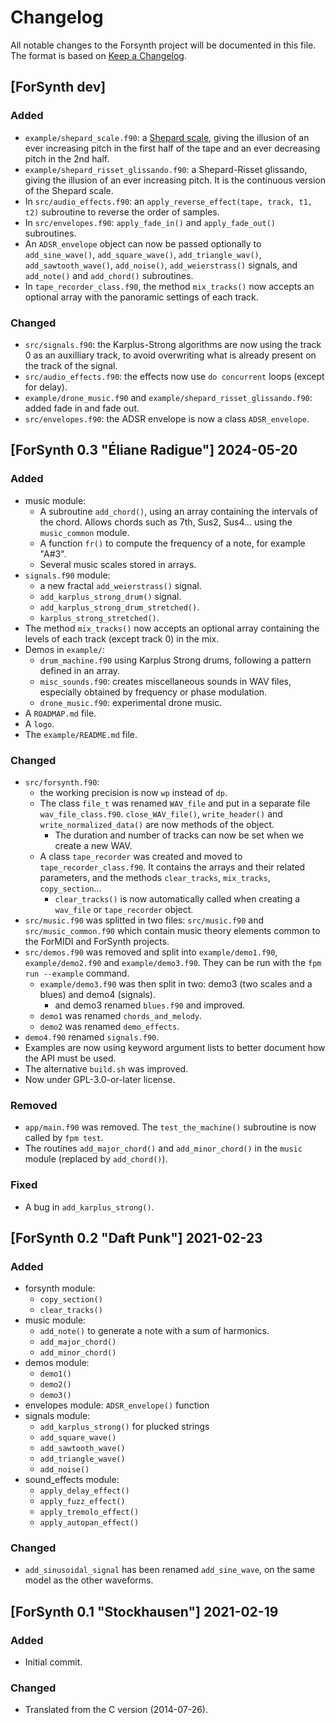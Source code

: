# Changelog
All notable changes to the Forsynth project will be documented in this file.
The format is based on [Keep a Changelog](https://keepachangelog.com/en/1.1.0/).

## [ForSynth dev]

### Added
- `example/shepard_scale.f90`: a [Shepard scale](https://en.wikipedia.org/wiki/Shepard_tone), giving the illusion of an ever increasing pitch in the first half of the tape and an ever decreasing pitch in the 2nd half.
- `example/shepard_risset_glissando.f90`: a Shepard-Risset glissando, giving the illusion of an ever increasing pitch. It is the continuous version of the Shepard scale.
- In `src/audio_effects.f90`: an `apply_reverse_effect(tape, track, t1, t2)` subroutine to reverse the order of samples.
- In `src/envelopes.f90`: `apply_fade_in()` and `apply_fade_out()` subroutines.
- An `ADSR_envelope` object can now be passed optionally to `add_sine_wave()`, `add_square_wave()`, `add_triangle_wav()`, `add_sawtooth_wave()`, `add_noise()`, `add_weierstrass()` signals, and `add_note()` and `add_chord()` subroutines.
- In `tape_recorder_class.f90`, the method `mix_tracks()` now accepts an optional array with the panoramic settings of each track.

### Changed
- `src/signals.f90`: the Karplus-Strong algorithms are now using the track 0 as an auxilliary track, to avoid overwriting what is already present on the track of the signal.
- `src/audio_effects.f90`: the effects now use `do concurrent` loops (except for delay).
- `example/drone_music.f90` and `example/shepard_risset_glissando.f90`: added fade in and fade out.
- `src/envelopes.f90`: the ADSR envelope is now a class `ADSR_envelope`.


## [ForSynth 0.3 "Éliane Radigue"] 2024-05-20

### Added
- music module:
    - A subroutine `add_chord()`, using an array containing the intervals of the chord. Allows chords such as 7th, Sus2, Sus4... using the `music_common` module.
    - A function `fr()` to compute the frequency of a note, for example "A#3".
    - Several music scales stored in arrays.
- `signals.f90` module:
    - a new fractal `add_weierstrass()` signal.
    - `add_karplus_strong_drum()` signal.
    - `add_karplus_strong_drum_stretched()`.
    - `karplus_strong_stretched()`.
- The method `mix_tracks()` now accepts an optional array containing the levels of each track (except track 0) in the mix.
- Demos in `example/`:
    - `drum_machine.f90` using Karplus Strong drums, following a pattern defined in an array.
    - `misc_sounds.f90`: creates miscellaneous sounds in WAV files, especially obtained by frequency or phase modulation.
    - `drone_music.f90`: experimental drone music.
- A `ROADMAP.md` file.
- A `logo`.
- The `example/README.md` file.

### Changed
- `src/forsynth.f90`:
    - the working precision is now `wp` instead of `dp`.
    - The class `file_t` was renamed `WAV_file` and put in a separate file `wav_file_class.f90`. `close_WAV_file()`, `write_header()` and `write_normalized_data()` are now methods of the object.
        - The duration and number of tracks can now be set when we create a new WAV.
    - A class `tape_recorder` was created and moved to `tape_recorder_class.f90`. It contains the arrays and their related parameters, and the methods `clear_tracks`, `mix_tracks`, `copy_section`...
        - `clear_tracks()` is now automatically called when creating a `wav_file` or `tape_recorder` object.
- `src/music.f90` was splitted in two files: `src/music.f90` and `src/music_common.f90` which contain music theory elements common to the ForMIDI and ForSynth projects.
- `src/demos.f90` was removed and split into `example/demo1.f90`, `example/demo2.f90` and `example/demo3.f90`. They can be run with the `fpm run --example` command.
    - `example/demo3.f90` was then split in two: demo3 (two scales and a blues) and demo4 (signals).
        - and demo3 renamed `blues.f90` and improved.
    - `demo1` was renamed `chords_and_melody`.
    - `demo2` was renamed `demo_effects`.
- `demo4.f90` renamed `signals.f90`.
- Examples are now using keyword argument lists to better document how the API must be used.
- The alternative `build.sh` was improved.
- Now under GPL-3.0-or-later license.

### Removed
- `app/main.f90` was removed. The `test_the_machine()` subroutine is now called by `fpm test`.
- The routines `add_major_chord()` and `add_minor_chord()` in the `music` module (replaced by `add_chord()`).

### Fixed
- A bug in `add_karplus_strong()`.


## [ForSynth 0.2 "Daft Punk"] 2021-02-23

### Added
- forsynth module:
  - `copy_section()`
  - `clear_tracks()`
- music module:
  - `add_note()` to generate a note with a sum of harmonics.
  - `add_major_chord()`
  - `add_minor_chord()`
- demos module:
  - `demo1()`
  - `demo2()`
  - `demo3()`
- envelopes module: `ADSR_envelope()` function
- signals module:
  - `add_karplus_strong()` for plucked strings
  - `add_square_wave()`
  - `add_sawtooth_wave()`
  - `add_triangle_wave()`
  - `add_noise()`
- sound_effects module:
  - `apply_delay_effect()`
  - `apply_fuzz_effect()`
  - `apply_tremolo_effect()`
  - `apply_autopan_effect()`

### Changed
- `add_sinusoidal_signal` has been renamed `add_sine_wave`, on the same model
as the other waveforms.


## [ForSynth 0.1 "Stockhausen"] 2021-02-19

### Added
- Initial commit.

### Changed
- Translated from the C version (2014-07-26).
